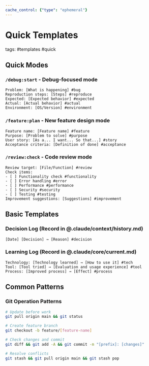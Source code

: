 ```yaml
---
cache_control: {"type": "ephemeral"}
---
```

# Quick Templates
tags: #templates #quick

## Quick Modes
### `/debug:start` - Debug-focused mode
```
Problem: [What is happening] #bug
Reproduction steps: [Steps] #reproduce
Expected: [Expected behavior] #expected
Actual: [Actual behavior] #actual
Environment: [OS/Version] #environment
```

### `/feature:plan` - New feature design mode
```
Feature name: [Feature name] #feature
Purpose: [Problem to solve] #purpose
User story: [As a... I want... So that...] #story
Acceptance criteria: [Definition of done] #acceptance
```

### `/review:check` - Code review mode
```
Review target: [File/Function] #review
Check items:
- [ ] Functionality check #functionality
- [ ] Error handling #error  
- [ ] Performance #performance
- [ ] Security #security
- [ ] Testing #testing
Improvement suggestions: [Suggestions] #improvement
```

## Basic Templates

### Decision Log (Record in @.claude/context/history.md)
```
[Date] [Decision] → [Reason] #decision
```

### Learning Log (Record in @.claude/core/current.md)
```
Technology: [Technology learned] → [How to use it] #tech
Tool: [Tool tried] → [Evaluation and usage experience] #tool
Process: [Improved process] → [Effect] #process
```

## Common Patterns

### Git Operation Patterns
```bash
# Update before work
git pull origin main && git status

# Create feature branch
git checkout -b feature/[feature-name]

# Check changes and commit
git diff && git add -A && git commit -m "[prefix]: [changes]"

# Resolve conflicts
git stash && git pull origin main && git stash pop
```